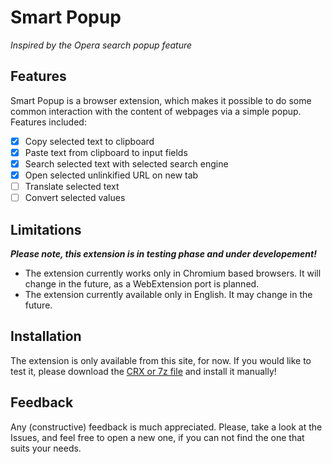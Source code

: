 # Smart Popup

*Inspired by the Opera search popup feature*

## Features

Smart Popup is a browser extension, which makes it possible to do some common interaction with the content of webpages via a simple popup. 
Features included:

- [x] Copy selected text to clipboard
- [x] Paste text from clipboard to input fields
- [x] Search selected text with selected search engine
- [x] Open selected unlinkified URL on new tab
- [ ] Translate selected text
- [ ] Convert selected values

## Limitations

***Please note, this extension is in testing phase and under developement!***

- The extension currently works only in Chromium based browsers. It will change in the future, as a WebExtension port is planned.
- The extension currently available only in English. It may change in the future.

## Installation

The extension is only available from this site, for now. 
If you would like to test it, please download the [CRX or 7z file](https://github.com/Nekomajin42/Smart-Popup/blob/master/build) and install it manually!

## Feedback

Any (constructive) feedback is much appreciated. 
Please, take a look at the Issues, and feel free to open a new one, if you can not find the one that suits your needs.
